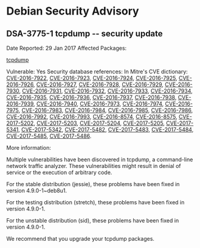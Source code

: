 
Debian Security Advisory
========================


DSA-3775-1 tcpdump -- security update
-------------------------------------



Date Reported:
29 Jan 2017
Affected Packages:

[tcpdump](https://packages.debian.org/src:tcpdump)

Vulnerable:
Yes
Security database references:
In Mitre's CVE dictionary: [CVE-2016-7922](https://security-tracker.debian.org/tracker/CVE-2016-7922), [CVE-2016-7923](https://security-tracker.debian.org/tracker/CVE-2016-7923), [CVE-2016-7924](https://security-tracker.debian.org/tracker/CVE-2016-7924), [CVE-2016-7925](https://security-tracker.debian.org/tracker/CVE-2016-7925), [CVE-2016-7926](https://security-tracker.debian.org/tracker/CVE-2016-7926), [CVE-2016-7927](https://security-tracker.debian.org/tracker/CVE-2016-7927), [CVE-2016-7928](https://security-tracker.debian.org/tracker/CVE-2016-7928), [CVE-2016-7929](https://security-tracker.debian.org/tracker/CVE-2016-7929), [CVE-2016-7930](https://security-tracker.debian.org/tracker/CVE-2016-7930), [CVE-2016-7931](https://security-tracker.debian.org/tracker/CVE-2016-7931), [CVE-2016-7932](https://security-tracker.debian.org/tracker/CVE-2016-7932), [CVE-2016-7933](https://security-tracker.debian.org/tracker/CVE-2016-7933), [CVE-2016-7934](https://security-tracker.debian.org/tracker/CVE-2016-7934), [CVE-2016-7935](https://security-tracker.debian.org/tracker/CVE-2016-7935), [CVE-2016-7936](https://security-tracker.debian.org/tracker/CVE-2016-7936), [CVE-2016-7937](https://security-tracker.debian.org/tracker/CVE-2016-7937), [CVE-2016-7938](https://security-tracker.debian.org/tracker/CVE-2016-7938), [CVE-2016-7939](https://security-tracker.debian.org/tracker/CVE-2016-7939), [CVE-2016-7940](https://security-tracker.debian.org/tracker/CVE-2016-7940), [CVE-2016-7973](https://security-tracker.debian.org/tracker/CVE-2016-7973), [CVE-2016-7974](https://security-tracker.debian.org/tracker/CVE-2016-7974), [CVE-2016-7975](https://security-tracker.debian.org/tracker/CVE-2016-7975), [CVE-2016-7983](https://security-tracker.debian.org/tracker/CVE-2016-7983), [CVE-2016-7984](https://security-tracker.debian.org/tracker/CVE-2016-7984), [CVE-2016-7985](https://security-tracker.debian.org/tracker/CVE-2016-7985), [CVE-2016-7986](https://security-tracker.debian.org/tracker/CVE-2016-7986), [CVE-2016-7992](https://security-tracker.debian.org/tracker/CVE-2016-7992), [CVE-2016-7993](https://security-tracker.debian.org/tracker/CVE-2016-7993), [CVE-2016-8574](https://security-tracker.debian.org/tracker/CVE-2016-8574), [CVE-2016-8575](https://security-tracker.debian.org/tracker/CVE-2016-8575), [CVE-2017-5202](https://security-tracker.debian.org/tracker/CVE-2017-5202), [CVE-2017-5203](https://security-tracker.debian.org/tracker/CVE-2017-5203), [CVE-2017-5204](https://security-tracker.debian.org/tracker/CVE-2017-5204), [CVE-2017-5205](https://security-tracker.debian.org/tracker/CVE-2017-5205), [CVE-2017-5341](https://security-tracker.debian.org/tracker/CVE-2017-5341), [CVE-2017-5342](https://security-tracker.debian.org/tracker/CVE-2017-5342), [CVE-2017-5482](https://security-tracker.debian.org/tracker/CVE-2017-5482), [CVE-2017-5483](https://security-tracker.debian.org/tracker/CVE-2017-5483), [CVE-2017-5484](https://security-tracker.debian.org/tracker/CVE-2017-5484), [CVE-2017-5485](https://security-tracker.debian.org/tracker/CVE-2017-5485), [CVE-2017-5486](https://security-tracker.debian.org/tracker/CVE-2017-5486).  

More information:

Multiple vulnerabilities have been discovered in tcpdump, a command-line
network traffic analyzer. These vulnerabilities might result in denial
of service or the execution of arbitrary code.


For the stable distribution (jessie), these problems have been fixed in
version 4.9.0-1~deb8u1.


For the testing distribution (stretch), these problems have been fixed
in version 4.9.0-1.


For the unstable distribution (sid), these problems have been fixed in
version 4.9.0-1.


We recommend that you upgrade your tcpdump packages.





